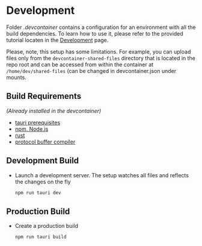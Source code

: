# Development

Folder _.devcontainer_ contains a configuration for an environment with all the build dependencies. To learn how to use it, please refer to the provided tutorial locaten in the [Development](development.md) page.

Please, note, this setup has some limitations. For example, you can upload files only from the `devcontainer-shared-files` directory that is located in the repo root and can be accessed from within the container at `/home/dev/shared-files` (can be changed in devcontainer.json under mounts.

## Build Requirements

_(Already installed in the devcontainer)_

- [tauri prerequisites](https://tauri.app/v1/guides/getting-started/prerequisites/)
- [npm, Node.js](https://docs.npmjs.com/downloading-and-installing-node-js-and-npm)
- [rust](https://www.rust-lang.org/tools/install)
- [protocol buffer compiler](https://grpc.io/docs/protoc-installation/)

## Development Build

- Launch a development server. The setup watches all files and reflects the changes on the fly

    ```bash
    npm run tauri dev
    ```

## Production Build

- Create a production build

    ```bash
    npm run tauri build
    ```

